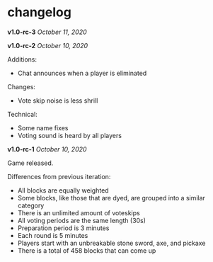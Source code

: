 # changelog

**v1.0-rc-3** *October 11, 2020*

**v1.0-rc-2** *October 10, 2020*

Additions:
* Chat announces when a player is eliminated

Changes:
* Vote skip noise is less shrill

Technical:
* Some name fixes
* Voting sound is heard by all players

**v1.0-rc-1** *October 10, 2020*

Game released.

Differences from previous iteration:
* All blocks are equally weighted
* Some blocks, like those that are dyed, are grouped into a similar category
* There is an unlimited amount of voteskips
* All voting periods are the same length (30s)
* Preparation period is 3 minutes
* Each round is 5 minutes
* Players start with an unbreakable stone sword, axe, and pickaxe
* There is a total of 458 blocks that can come up
